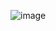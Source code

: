 ![image](https://user-images.githubusercontent.com/122146533/212052111-ce74ded9-1b2f-410f-b419-f6968b29366f.png)

